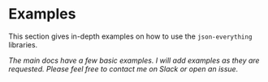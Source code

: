 # Examples

This section gives in-depth examples on how to use the `json-everything` libraries.

*The main docs have a few basic examples.  I will add examples as they are requested.  Please feel free to contact me on Slack or open an issue.*